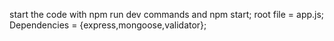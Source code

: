 start the code with npm run dev commands and npm start;
root file = app.js;
Dependencies = {express,mongoose,validator};
